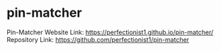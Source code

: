 # pin-matcher
Pin-Matcher Website Link: https://perfectionist1.github.io/pin-matcher/
Repository Link: https://github.com/perfectionist1/pin-matcher
